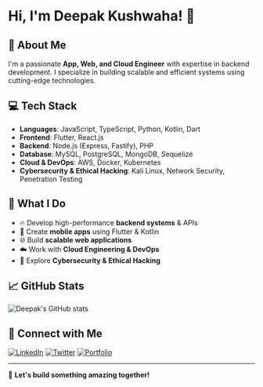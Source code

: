 # Hi, I'm Deepak Kushwaha! 👋

## 🚀 About Me
I'm a passionate **App, Web, and Cloud Engineer** with expertise in backend development. I specialize in building scalable and efficient systems using cutting-edge technologies.

## 💻 Tech Stack
- **Languages**: JavaScript, TypeScript, Python, Kotlin, Dart
- **Frontend**: Flutter, React.js
- **Backend**: Node.js (Express, Fastify), PHP
- **Database**: MySQL, PostgreSQL, MongoDB, Sequelize
- **Cloud & DevOps**: AWS, Docker, Kubernetes
- **Cybersecurity & Ethical Hacking**: Kali Linux, Network Security, Penetration Testing

## 🌟 What I Do
- 🔥 Develop high-performance **backend systems** & APIs
- 📱 Create **mobile apps** using Flutter & Kotlin
- 🌐 Build **scalable web applications**
- ☁️ Work with **Cloud Engineering & DevOps**
- 🔐 Explore **Cybersecurity & Ethical Hacking**

## 📈 GitHub Stats
![Deepak's GitHub stats](https://github-readme-stats.vercel.app/api?username=alhn-dev&show_icons=true&theme=radical)

## 🔗 Connect with Me
[![LinkedIn](https://img.shields.io/badge/LinkedIn-blue?style=for-the-badge&logo=linkedin)](https://linkedin.com/in/deepakkushwaha) 
[![Twitter](https://img.shields.io/badge/Twitter-%231DA1F2.svg?style=for-the-badge&logo=twitter&logoColor=white)](https://twitter.com/deepakkushwaha) 
[![Portfolio](https://img.shields.io/badge/Portfolio-%23000000.svg?style=for-the-badge&logo=firefox&logoColor=white)](https://alhn.dev)

---
🚀 **Let's build something amazing together!**
